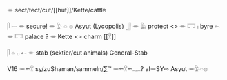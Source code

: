 𓎂 sect/tect/cut/[[hut]]/Kette/cattle  

𓋴 𓍿 𓎂 secure!
𓎂 𓅱 𓏏 𓊖 Asyut (Lycopolis)
𓃀 𓎂 𓄿 protect <>
𓎂 𓉐 𓏤 byre   𓍉 𓎂 𓉐 palace ?
𓎂 Kette <> charm [[𓎃]]


𓋴 𓏏 𓊪 𓍉 𓎂 stab (sektier/cut animals) General-Stab

V16 𓎂⋍𓎃 sy/zuShaman/sammeln/∑™   𓎂⋍𓎃⋍𓊃?  al𓎂SY⇨ Asyut 𓎂𓅱𓏏𓊖  